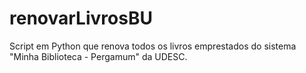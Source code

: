 # renovarLivrosBU
Script em Python que renova todos os livros emprestados do sistema "Minha Biblioteca - Pergamum" da UDESC.
